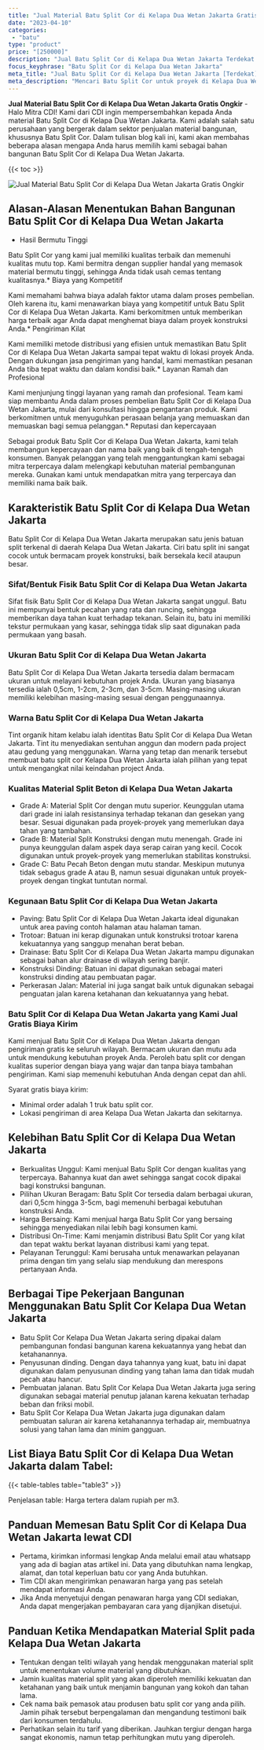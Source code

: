 ```yaml
---
title: "Jual Material Batu Split Cor di Kelapa Dua Wetan Jakarta Gratis Ongkir"
date: "2023-04-10"
categories:
 - "batu"
type: "product"
price: "[250000]"
description: "Jual Batu Split Cor di Kelapa Dua Wetan Jakarta Terdekat. Batu Split Cor ini sering dipakai dalam proyek konstruksi sebagai campuran beton yang berkualitas dan tahan lama. Hubungi kami untuk informasi lebih lanjut."
focus_keyphrase: "Batu Split Cor di Kelapa Dua Wetan Jakarta"
meta_title: "Jual Batu Split Cor di Kelapa Dua Wetan Jakarta [Terdekat] - CDI"
meta_description: "Mencari Batu Split Cor untuk proyek di Kelapa Dua Wetan Jakarta? Kami menyediakan Batu Split Cor berkualitas untuk campuran beton. Dapatkan penawaran terbaik sekarang."
---
```


**Jual Material Batu Split Cor di Kelapa Dua Wetan Jakarta Gratis Ongkir** - Halo Mitra CDI! Kami dari CDI ingin mempersembahkan kepada Anda material Batu Split Cor di Kelapa Dua Wetan Jakarta. Kami adalah salah satu perusahaan yang bergerak dalam sektor penjualan material bangunan, khususnya Batu Split Cor. Dalam tulisan blog kali ini, kami akan membahas beberapa alasan mengapa Anda harus memilih kami sebagai bahan bangunan Batu Split Cor di Kelapa Dua Wetan Jakarta.

{{< toc >}}

![Jual Material Batu Split Cor di Kelapa Dua Wetan Jakarta Gratis Ongkir](/images/batu/batu-split-07.jpg)

## Alasan-Alasan Menentukan Bahan Bangunan Batu Split Cor di Kelapa Dua Wetan Jakarta

*   Hasil Bermutu Tinggi

Batu Split Cor yang kami jual memiliki kualitas terbaik dan memenuhi kualitas mutu top. Kami bermitra dengan supplier handal yang memasok material bermutu tinggi, sehingga Anda tidak usah cemas tentang kualitasnya.*   Biaya yang Kompetitif

Kami memahami bahwa biaya adalah faktor utama dalam proses pembelian. Oleh karena itu, kami menawarkan biaya yang kompetitif untuk Batu Split Cor di Kelapa Dua Wetan Jakarta. Kami berkomitmen untuk memberikan harga terbaik agar Anda dapat menghemat biaya dalam proyek konstruksi Anda.*   Pengiriman Kilat

Kami memiliki metode distribusi yang efisien untuk memastikan Batu Split Cor di Kelapa Dua Wetan Jakarta sampai tepat waktu di lokasi proyek Anda. Dengan dukungan jasa pengiriman yang handal, kami memastikan pesanan Anda tiba tepat waktu dan dalam kondisi baik.*   Layanan Ramah dan Profesional

Kami menjunjung tinggi layanan yang ramah dan profesional. Team kami siap membantu Anda dalam proses pembelian Batu Split Cor di Kelapa Dua Wetan Jakarta, mulai dari konsultasi hingga pengantaran produk. Kami berkomitmen untuk menyuguhkan perasaan belanja yang memuaskan dan memuaskan bagi semua pelanggan.*   Reputasi dan kepercayaan

Sebagai produk Batu Split Cor di Kelapa Dua Wetan Jakarta, kami telah membangun kepercayaan dan nama baik yang baik di tengah-tengah konsumen. Banyak pelanggan yang telah menggantungkan kami sebagai mitra terpercaya dalam melengkapi kebutuhan material pembangunan mereka. Gunakan kami untuk mendapatkan mitra yang terpercaya dan memiliki nama baik baik. 

## Karakteristik Batu Split Cor di Kelapa Dua Wetan Jakarta

Batu Split Cor di Kelapa Dua Wetan Jakarta merupakan satu jenis batuan split terkenal di daerah Kelapa Dua Wetan Jakarta. Ciri batu split ini sangat cocok untuk bermacam proyek konstruksi, baik bersekala kecil ataupun besar.

### Sifat/Bentuk Fisik Batu Split Cor di Kelapa Dua Wetan Jakarta

Sifat fisik Batu Split Cor di Kelapa Dua Wetan Jakarta sangat unggul. Batu ini mempunyai bentuk pecahan yang rata dan runcing, sehingga memberikan daya tahan kuat terhadap tekanan. Selain itu, batu ini memiliki tekstur permukaan yang kasar, sehingga tidak slip saat digunakan pada permukaan yang basah.

### Ukuran Batu Split Cor di Kelapa Dua Wetan Jakarta

Batu Split Cor di Kelapa Dua Wetan Jakarta tersedia dalam bermacam ukuran untuk melayani kebutuhan projek Anda. Ukuran yang biasanya tersedia ialah 0,5cm, 1-2cm, 2-3cm, dan 3-5cm. Masing-masing ukuran memiliki kelebihan masing-masing sesuai dengan penggunaannya.

### Warna Batu Split Cor di Kelapa Dua Wetan Jakarta

Tint organik hitam kelabu ialah identitas Batu Split Cor di Kelapa Dua Wetan Jakarta. Tint itu menyediakan sentuhan anggun dan modern pada project atau gedung yang menggunakan. Warna yang tetap dan menarik tersebut membuat batu split cor Kelapa Dua Wetan Jakarta ialah pilihan yang tepat untuk mengangkat nilai keindahan project Anda.

### Kualitas Material Split Beton di Kelapa Dua Wetan Jakarta

*   Grade A: Material Split Cor dengan mutu superior. Keunggulan utama dari grade ini ialah resistansinya terhadap tekanan dan gesekan yang besar. Sesuai digunakan pada proyek-proyek yang memerlukan daya tahan yang tambahan.
*   Grade B: Material Split Konstruksi dengan mutu menengah. Grade ini punya keunggulan dalam aspek daya serap cairan yang kecil. Cocok digunakan untuk proyek-proyek yang memerlukan stabilitas konstruksi.
*   Grade C: Batu Pecah Beton dengan mutu standar. Meskipun mutunya tidak sebagus grade A atau B, namun sesuai digunakan untuk proyek-proyek dengan tingkat tuntutan normal.

### Kegunaan Batu Split Cor di Kelapa Dua Wetan Jakarta

*   Paving: Batu Split Cor di Kelapa Dua Wetan Jakarta ideal digunakan untuk area paving contoh halaman atau halaman taman.
*   Trotoar: Batuan ini kerap digunakan untuk konstruksi trotoar karena kekuatannya yang sanggup menahan berat beban.
*   Drainase: Batu Split Cor di Kelapa Dua Wetan Jakarta mampu digunakan sebagai bahan alur drainase di wilayah sering banjir.
*   Konstruksi Dinding: Batuan ini dapat digunakan sebagai materi konstruksi dinding atau pembuatan pagar.
*   Perkerasan Jalan: Material ini juga sangat baik untuk digunakan sebagai penguatan jalan karena ketahanan dan kekuatannya yang hebat.

### Batu Split Cor di Kelapa Dua Wetan Jakarta yang Kami Jual Gratis Biaya Kirim

Kami menjual Batu Split Cor di Kelapa Dua Wetan Jakarta dengan pengiriman gratis ke seluruh wilayah. Bermacam ukuran dan mutu ada untuk mendukung kebutuhan proyek Anda. Peroleh batu split cor dengan kualitas superior dengan biaya yang wajar dan tanpa biaya tambahan pengiriman. Kami siap memenuhi kebutuhan Anda dengan cepat dan ahli.

Syarat gratis biaya kirim:

*   Minimal order adalah 1 truk batu split cor.
*   Lokasi pengiriman di area Kelapa Dua Wetan Jakarta dan sekitarnya.

## Kelebihan Batu Split Cor di Kelapa Dua Wetan Jakarta

*   Berkualitas Unggul: Kami menjual Batu Split Cor dengan kualitas yang terpercaya. Bahannya kuat dan awet sehingga sangat cocok dipakai bagi konstruksi bangunan.
*   Pilihan Ukuran Beragam: Batu Split Cor tersedia dalam berbagai ukuran, dari 0,5cm hingga 3-5cm, bagi memenuhi berbagai kebutuhan konstruksi Anda.
*   Harga Bersaing: Kami menjual harga Batu Split Cor yang bersaing sehingga menyediakan nilai lebih bagi konsumen kami.
*   Distribusi On-Time: Kami menjamin distribusi Batu Split Cor yang kilat dan tepat waktu berkat layanan distribusi kami yang tepat.
*   Pelayanan Terunggul: Kami berusaha untuk menawarkan pelayanan prima dengan tim yang selalu siap mendukung dan merespons pertanyaan Anda.

## Berbagai Tipe Pekerjaan Bangunan Menggunakan Batu Split Cor Kelapa Dua Wetan Jakarta

*   Batu Split Cor Kelapa Dua Wetan Jakarta sering dipakai dalam pembangunan fondasi bangunan karena kekuatannya yang hebat dan ketahanannya.
*   Penyusunan dinding. Dengan daya tahannya yang kuat, batu ini dapat digunakan dalam penyusunan dinding yang tahan lama dan tidak mudah pecah atau hancur.
*   Pembuatan jalanan. Batu Split Cor Kelapa Dua Wetan Jakarta juga sering digunakan sebagai material penutup jalanan karena kekuatan terhadap beban dan friksi mobil.
*   Batu Split Cor Kelapa Dua Wetan Jakarta juga digunakan dalam pembuatan saluran air karena ketahanannya terhadap air, membuatnya solusi yang tahan lama dan minim gangguan.

## List Biaya Batu Split Cor di Kelapa Dua Wetan Jakarta dalam Tabel:

{{< table-tables table="table3" >}}

Penjelasan table: Harga tertera dalam rupiah per m3.

## Panduan Memesan Batu Split Cor di Kelapa Dua Wetan Jakarta lewat CDI

*   Pertama, kirimkan informasi lengkap Anda melalui email atau whatsapp yang ada di bagian atas artikel ini. Data yang dibutuhkan nama lengkap, alamat, dan total keperluan batu cor yang Anda butuhkan.
*   Tim CDI akan mengirimkan penawaran harga yang pas setelah mendapat informasi Anda.
*   Jika Anda menyetujui dengan penawaran harga yang CDI sediakan, Anda dapat mengerjakan pembayaran cara yang dijanjikan disetujui.

## Panduan Ketika Mendapatkan Material Split pada Kelapa Dua Wetan Jakarta

*   Tentukan dengan teliti wilayah yang hendak menggunakan material split untuk menentukan volume material yang dibutuhkan.
*   Jamin kualitas material split yang akan diperoleh memiliki kekuatan dan ketahanan yang baik untuk menjamin bangunan yang kokoh dan tahan lama.
*   Cek nama baik pemasok atau produsen batu split cor yang anda pilih. Jamin pihak tersebut berpengalaman dan mengandung testimoni baik dari konsumen terdahulu.
*   Perhatikan selain itu tarif yang diberikan. Jauhkan tergiur dengan harga sangat ekonomis, namun tetap perhitungkan mutu yang diperoleh.